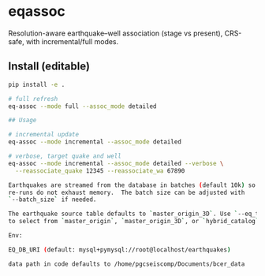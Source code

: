 # eqassoc

Resolution-aware earthquake–well association (stage vs present), CRS-safe, with incremental/full modes.

## Install (editable)
```bash
pip install -e .

# full refresh
eq-assoc --mode full --assoc_mode detailed

## Usage

# incremental update
eq-assoc --mode incremental --assoc_mode detailed

# verbose, target quake and well
eq-assoc --mode incremental --assoc_mode detailed --verbose \
  --reassociate_quake 12345 --reassociate_wa 67890

Earthquakes are streamed from the database in batches (default 10k) so full
re-runs do not exhaust memory.  The batch size can be adjusted with
`--batch_size` if needed.

The earthquake source table defaults to `master_origin_3D`. Use `--eq_table`
to select from `master_origin`, `master_origin_3D`, or `hybrid_catalog`.

Env:

EQ_DB_URI (default: mysql+pymysql://root@localhost/earthquakes)

data path in code defaults to /home/pgcseiscomp/Documents/bcer_data
